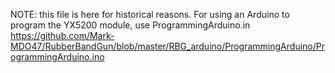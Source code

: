NOTE: this file is here for historical reasons. For using an Arduino to program the YX5200 module, use ProgrammingArduino.in
https://github.com/Mark-MDO47/RubberBandGun/blob/master/RBG_arduino/ProgrammingArduino/ProgrammingArduino.ino
